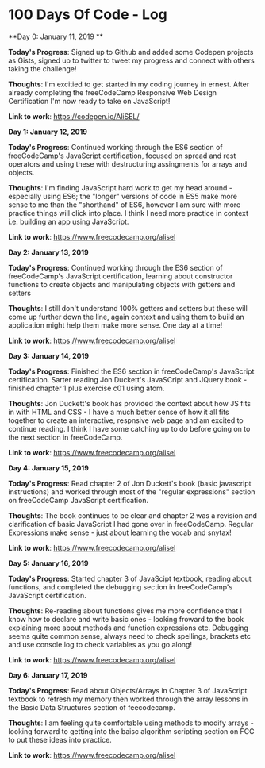 # 100 Days Of Code - Log

**Day 0: January 11, 2019 **

**Today's Progress**: Signed up to Github and added some Codepen projects as Gists, signed up to twitter to tweet my progress and connect with others taking the challenge!

**Thoughts**: I'm excitied to get started in my coding journey in ernest. After already completing the freeCodeCamp Responsive Web Design Certification I'm now ready to take on JavaScript!

**Link to work**: https://codepen.io/AliSEL/



**Day 1: January 12, 2019**

**Today's Progress**: Continued working through the ES6 section of freeCodeCamp's JavaScript certification, focused on spread and rest operators and using these with destructuring assingments for arrays and objects.

**Thoughts**: I'm finding JavaScript hard work to get my head around - especially using ES6; the "longer" versions of code in ES5 make more sense to me than the "shorthand" of ES6, however I am sure with more practice things will click into place. I think I need more practice in context i.e. building an app using JavaScript. 

**Link to work**: https://www.freecodecamp.org/alisel


**Day 2: January 13, 2019**

**Today's Progress**: Continued working through the ES6 section of freeCodeCamp's JavaScript certification, learning about constructor functions to create objects and manipulating objects with getters and setters 

**Thoughts**: I still don't understand 100% getters and setters but these will come up further down the line, again context and using them to build an application might help them make more sense. One day at a time! 

**Link to work**: https://www.freecodecamp.org/alisel

**Day 3: January 14, 2019**

**Today's Progress**: Finished the ES6 section in freeCodeCamp's JavaScript certification. Sarter reading Jon Duckett's JavaSCript and JQuery book - finished chapter 1 plus exercise c01 using atom. 

**Thoughts**: Jon Duckett's book has provided the context about how JS fits in with HTML and CSS - I have a much better sense of how it all fits together to create an interactive, respnsive web page and am excited to continue reading. I think I have some catching up to do before going on to the next section in freeCodeCamp.

**Link to work**: https://www.freecodecamp.org/alisel


**Day 4: January 15, 2019**

**Today's Progress**: Read chapter 2 of Jon Duckett's book (basic javascript instructions) and worked through most of the "regular expressions" section on freeCodeCamp JavaScript certification.

**Thoughts**: The book continues to be clear and chapter 2 was a revision and clarification of basic JavaScript I had gone over in freeCodeCamp. Regular Expressions make sense - just about learning the vocab and snytax! 

**Link to work**: https://www.freecodecamp.org/alisel

**Day 5: January 16, 2019**

**Today's Progress**: Started chapter 3 of JavaScipt textbook, reading about functions, and completed the debugging section in freeCodeCamp's JavaScript certification.

**Thoughts**: Re-reading about functions gives me more confidence that I know how to declare and write basic ones - looking froward to the book explaining more about methods and function expressions etc. Debugging seems quite common sense, always need to check spellings, brackets etc and use console.log to check variables as you go along!

**Link to work**: https://www.freecodecamp.org/alisel

**Day 6: January 17, 2019**

**Today's Progress**: Read about Objects/Arrays in Chapter 3 of JavaScript textbook to refresh my memory then worked through the array lessons in the Basic Data Structures section of feecodecamp. 

**Thoughts**: I am feeling quite comfortable using methods to modify arrays - looking forward to getting into the baisc algorithm scripting section on FCC to put these ideas into practice.

**Link to work**: https://www.freecodecamp.org/alisel
